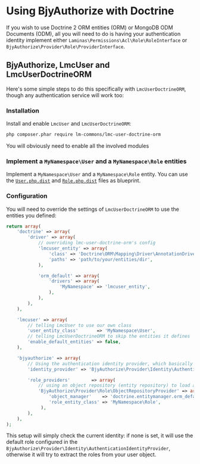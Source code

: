 # Using BjyAuthorize with Doctrine

If you wish to use Doctrine 2 ORM entities (ORM) or MongoDB ODM Documents (ODM), all you will need to do is
having your authentication identity implement either `Laminas\Permissions\Acl\Role\RoleInterface` or
`BjyAuthorize\Provider\Role\ProviderInterface`.

## BjyAuthorize, LmcUser and LmcUserDoctrineORM

Here's some simple steps to do this specifically with `LmcUserDoctrineORM`, though any authentication service
will work too:


### Installation

Install and enable `LmcUser` and `LmcUserDoctrineORM`:

```sh
php composer.phar require lm-commons/lmc-user-doctrine-orm
```

You will obviously need to enable all the involved modules

### Implement a `MyNamespace\User` and a `MyNamespace\Role` entities

Implement a `MyNamespace\User` and a `MyNamespace\Role` entity.
You can use the [`User.php.dist`](https://github.com/kokspflanze/BjyAuthorize/blob/master/data/User.php.dist)
and [`Role.php.dist`](https://github.com/kokspflanze/BjyAuthorize/blob/master/data/Role.php.dist) files as blueprint.

### Configuration

You will need to override the settings of `LmcUserDoctrineORM` to use the entities you defined:

```php
return array(
    'doctrine' => array(
        'driver' => array(
            // overriding lmc-user-doctrine-orm's config
            'lmcuser_entity' => array(
                'class' => 'Doctrine\ORM\Mapping\Driver\AnnotationDriver',
                'paths' => 'path/to/your/entities/dir',
            ),

            'orm_default' => array(
                'drivers' => array(
                    'MyNamespace' => 'lmcuser_entity',
                ),
            ),
        ),
    ),

    'lmcuser' => array(
        // telling LmcUser to use our own class
        'user_entity_class'       => 'MyNamespace\User',
        // telling LmcUserDoctrineORM to skip the entities it defines
        'enable_default_entities' => false,
    ),

    'bjyauthorize' => array(
        // Using the authentication identity provider, which basically reads the roles from the auth service's identity
        'identity_provider' => 'BjyAuthorize\Provider\Identity\AuthenticationIdentityProvider',

        'role_providers'        => array(
            // using an object repository (entity repository) to load all roles into our ACL
            'BjyAuthorize\Provider\Role\ObjectRepositoryProvider' => array(
                'object_manager'    => 'doctrine.entitymanager.orm_default',
                'role_entity_class' => 'MyNamespace\Role',
             ),
        ),
    ),
);
```

This setup will simply check the current identity: if none is set, it will use the default role configured in the
`BjyAuthorize\Provider\Identity\AuthenticationIdentityProvider`, otherwise it will try to extract the roles from
your user object.